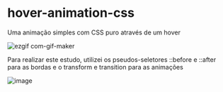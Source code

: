 # hover-animation-css
Uma animação simples com CSS puro através de um hover

![ezgif com-gif-maker](https://user-images.githubusercontent.com/70671093/172258411-5e9d431b-cbde-4584-89cf-b068345eb3ed.gif)

Para realizar este estudo, utilizei os pseudos-seletores ::before e ::after para as bordas e o transform e transition para as animações

![image](https://user-images.githubusercontent.com/70671093/172258493-ab352648-8c55-4ef1-aeef-0efef4f6a7e2.png)
